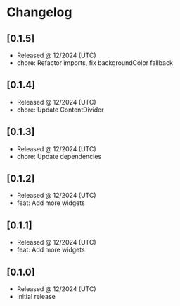 # Changelog

## [0.1.5]

- Released @ 12/2024 (UTC)
- chore: Refactor imports, fix backgroundColor fallback

## [0.1.4]

- Released @ 12/2024 (UTC)
- chore: Update ContentDivider

## [0.1.3]

- Released @ 12/2024 (UTC)
- chore: Update dependencies

## [0.1.2]

- Released @ 12/2024 (UTC)
- feat: Add more widgets

## [0.1.1]

- Released @ 12/2024 (UTC)
- feat: Add more widgets

## [0.1.0]

- Released @ 12/2024 (UTC)
- Initial release
